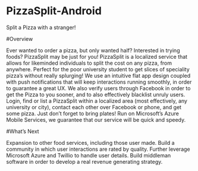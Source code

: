 # PizzaSplit-Android
Split a Pizza with a stranger!


#Overview

Ever wanted to order a pizza, but only wanted half? Interested in trying foods? PizzaSplit may be just for you! PizzaSplit is a localized service that allows for likeminded individuals to split the cost on any pizza, from anywhere. Perfect for the poor university student to get slices of speciality pizza’s without really splurging! We use an intuitive flat app design coupled with push notifications that will keep interactions running smoothly, in order to guarantee a great UX. We also verify users through Facebook in order to get the Pizza to you sooner, and to also effectively blacklist unruly users. Login, find or list a PizzaSplit within a localized area (most effectively, any university or city), contact each other over Facebook or phone, and get some pizza. Just don’t forget to bring plates! Run on Microsoft’s Azure Mobile Services, we guarantee that our service will be quick and speedy.

#What’s Next

Expansion to other food services, including those user made. Build a community in which user interactions are rated by quality. Further leverage Microsoft Azure and Twillio to handle user details. Build middleman software in order to develop a real revenue generating strategy.
